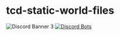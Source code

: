 # tcd-static-world-files   
![Discord Banner 3](https://discordapp.com/api/guilds/633380814020673566/widget.png?style=banner3)
[![Discord Bots](https://top.gg/api/widget/640949050312622080.svg)](https://top.gg/bot/640949050312622080)